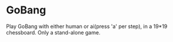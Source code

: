 # GoBang
Play GoBang with either human or ai(press 'a' per step), in a 19*19 chessboard. Only a stand-alone game.
